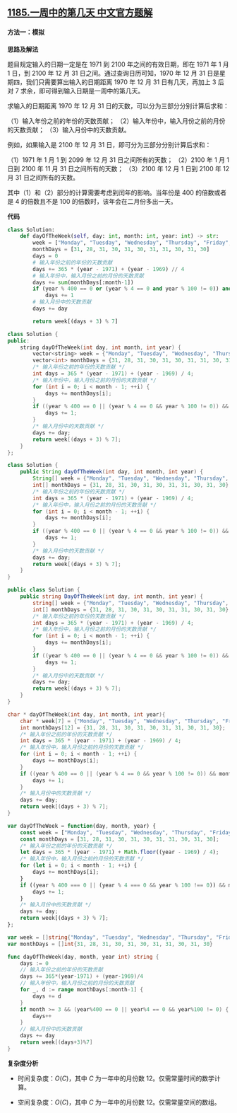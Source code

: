 ## [1185.一周中的第几天 中文官方题解](https://leetcode.cn/problems/day-of-the-week/solutions/100000/yi-zhou-zhong-de-di-ji-tian-by-leetcode-w43iw)
#### 方法一：模拟

**思路及解法**

题目规定输入的日期一定是在 $1971$ 到 $2100$ 年之间的有效日期，即在 $1971$ 年 $1$ 月 $1$ 日，到 $2100$ 年 $12$ 月 $31$ 日之间。通过查询日历可知，$1970$ 年 $12$ 月 $31$ 日是星期四，我们只需要算出输入的日期距离 $1970$ 年 $12$ 月 $31$ 日有几天，再加上 $3$ 后对 $7$ 求余，即可得到输入日期是一周中的第几天。

求输入的日期距离 $1970$ 年 $12$ 月 $31$ 日的天数，可以分为三部分分别计算后求和：

（1）输入年份之前的年份的天数贡献；
（2）输入年份中，输入月份之前的月份的天数贡献；
（3）输入月份中的天数贡献。

例如，如果输入是 $2100$ 年 $12$ 月 $31$ 日，即可分为三部分分别计算后求和：

（1）$1971$ 年 $1$ 月 $1$ 到 $2099$ 年 $12$ 月 $31$ 日之间所有的天数；
（2）$2100$ 年 $1$ 月 $1$ 日到 $2100$ 年 $11$ 月 $31$ 日之间所有的天数；
（3）$2100$ 年 $12$ 月 $1$ 日到 $2100$ 年 $12$ 月 $31$ 日之间所有的天数。

其中（1）和（2）部分的计算需要考虑到闰年的影响。当年份是 $400$ 的倍数或者是 $4$ 的倍数且不是 $100$ 的倍数时，该年会在二月份多出一天。

**代码**

```Python [sol1-Python3]
class Solution:
    def dayOfTheWeek(self, day: int, month: int, year: int) -> str:
        week = ["Monday", "Tuesday", "Wednesday", "Thursday", "Friday", "Saturday", "Sunday"]
        monthDays = [31, 28, 31, 30, 31, 30, 31, 31, 30, 31, 30]
        days = 0
        # 输入年份之前的年份的天数贡献
        days += 365 * (year - 1971) + (year - 1969) // 4
        # 输入年份中，输入月份之前的月份的天数贡献
        days += sum(monthDays[:month-1])
        if (year % 400 == 0 or (year % 4 == 0 and year % 100 != 0)) and month >= 3:
            days += 1
        # 输入月份中的天数贡献
        days += day

        return week[(days + 3) % 7]
```

```C++ [sol1-C++]
class Solution {
public:
    string dayOfTheWeek(int day, int month, int year) {
        vector<string> week = {"Monday", "Tuesday", "Wednesday", "Thursday", "Friday", "Saturday", "Sunday"};
        vector<int> monthDays = {31, 28, 31, 30, 31, 30, 31, 31, 30, 31, 30};
        /* 输入年份之前的年份的天数贡献 */
        int days = 365 * (year - 1971) + (year - 1969) / 4;
        /* 输入年份中，输入月份之前的月份的天数贡献 */
        for (int i = 0; i < month - 1; ++i) {
            days += monthDays[i];
        }
        if ((year % 400 == 0 || (year % 4 == 0 && year % 100 != 0)) && month >= 3) {
            days += 1;
        }
        /* 输入月份中的天数贡献 */
        days += day;
        return week[(days + 3) % 7];
    }
};
```

```Java [sol1-Java]
class Solution {
    public String dayOfTheWeek(int day, int month, int year) {
        String[] week = {"Monday", "Tuesday", "Wednesday", "Thursday", "Friday", "Saturday", "Sunday"};
        int[] monthDays = {31, 28, 31, 30, 31, 30, 31, 31, 30, 31, 30};
        /* 输入年份之前的年份的天数贡献 */
        int days = 365 * (year - 1971) + (year - 1969) / 4;
        /* 输入年份中，输入月份之前的月份的天数贡献 */
        for (int i = 0; i < month - 1; ++i) {
            days += monthDays[i];
        }
        if ((year % 400 == 0 || (year % 4 == 0 && year % 100 != 0)) && month >= 3) {
            days += 1;
        }
        /* 输入月份中的天数贡献 */
        days += day;
        return week[(days + 3) % 7];
    }
}
```

```C# [sol1-C#]
public class Solution {
    public string DayOfTheWeek(int day, int month, int year) {
        string[] week = {"Monday", "Tuesday", "Wednesday", "Thursday", "Friday", "Saturday", "Sunday"};
        int[] monthDays = {31, 28, 31, 30, 31, 30, 31, 31, 30, 31, 30};
        /* 输入年份之前的年份的天数贡献 */
        int days = 365 * (year - 1971) + (year - 1969) / 4;
        /* 输入年份中，输入月份之前的月份的天数贡献 */
        for (int i = 0; i < month - 1; ++i) {
            days += monthDays[i];
        }
        if ((year % 400 == 0 || (year % 4 == 0 && year % 100 != 0)) && month >= 3) {
            days += 1;
        }
        /* 输入月份中的天数贡献 */
        days += day;
        return week[(days + 3) % 7];
    }
}
```

```C [sol1-C]
char * dayOfTheWeek(int day, int month, int year){
    char * week[7] = {"Monday", "Tuesday", "Wednesday", "Thursday", "Friday", "Saturday", "Sunday"};
    int monthDays[12] = {31, 28, 31, 30, 31, 30, 31, 31, 30, 31, 30};
    /* 输入年份之前的年份的天数贡献 */
    int days = 365 * (year - 1971) + (year - 1969) / 4;
    /* 输入年份中，输入月份之前的月份的天数贡献 */
    for (int i = 0; i < month - 1; ++i) {
        days += monthDays[i];
    }
    if ((year % 400 == 0 || (year % 4 == 0 && year % 100 != 0)) && month >= 3) {
        days += 1;
    }
    /* 输入月份中的天数贡献 */
    days += day;
    return week[(days + 3) % 7];
}
```

```JavaScript [sol1-JavaScript]
var dayOfTheWeek = function(day, month, year) {
    const week = ["Monday", "Tuesday", "Wednesday", "Thursday", "Friday", "Saturday", "Sunday"];
    const monthDays = [31, 28, 31, 30, 31, 30, 31, 31, 30, 31, 30];
    /* 输入年份之前的年份的天数贡献 */
    let days = 365 * (year - 1971) + Math.floor((year - 1969) / 4);
    /* 输入年份中，输入月份之前的月份的天数贡献 */
    for (let i = 0; i < month - 1; ++i) {
        days += monthDays[i];
    }
    if ((year % 400 === 0 || (year % 4 === 0 && year % 100 !== 0)) && month >= 3) {
        days += 1;
    }
    /* 输入月份中的天数贡献 */
    days += day;
    return week[(days + 3) % 7];
};
```

```go [sol1-Golang]
var week = []string{"Monday", "Tuesday", "Wednesday", "Thursday", "Friday", "Saturday", "Sunday"}
var monthDays = []int{31, 28, 31, 30, 31, 30, 31, 31, 30, 31, 30}

func dayOfTheWeek(day, month, year int) string {
    days := 0
    // 输入年份之前的年份的天数贡献
    days += 365*(year-1971) + (year-1969)/4
    // 输入年份中，输入月份之前的月份的天数贡献
    for _, d := range monthDays[:month-1] {
        days += d
    }
    if month >= 3 && (year%400 == 0 || year%4 == 0 && year%100 != 0) {
        days++
    }
    // 输入月份中的天数贡献
    days += day
    return week[(days+3)%7]
}
```

**复杂度分析**

- 时间复杂度：$O(C)$，其中 $C$ 为一年中的月份数 $12$。仅需常量时间的数学计算。

- 空间复杂度：$O(C)$，其中 $C$ 为一年中的月份数 $12$。仅需常量空间的数组。
